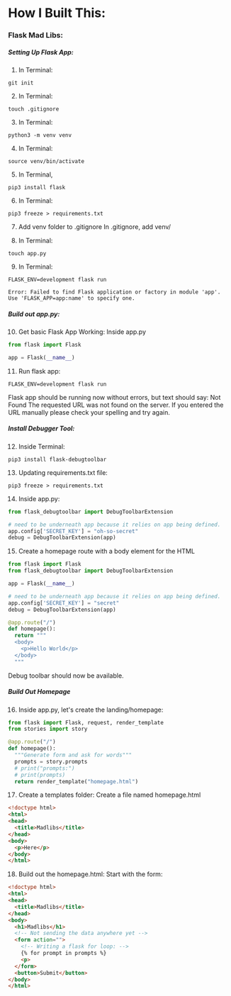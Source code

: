 # How I Built This:

### Flask Mad Libs:

##### Setting Up Flask App:

1. In Terminal:
```console
git init
```

2. In Terminal:
```console
touch .gitignore
```

3. In Terminal:
```console
python3 -m venv venv
```

4. In Terminal:
```console
source venv/bin/activate
```

5. In Terminal, 
```console
pip3 install flask
```

6. In Terminal:
```console
pip3 freeze > requirements.txt
```

7. Add venv folder to .gitignore
In .gitignore, add venv/

8. In Terminal:
```console
touch app.py
```

9. In Terminal:
```console
FLASK_ENV=development flask run

Error: Failed to find Flask application or factory in module 'app'. Use 'FLASK_APP=app:name' to specify one.
```

##### Build out app.py:

10. Get basic Flask App Working:
Inside app.py
```python
from flask import Flask

app = Flask(__name__)
```

11. Run flask app:
```console
FLASK_ENV=development flask run
```
Flask app should be running now without errors, but text should say:
Not Found
The requested URL was not found on the server. If you entered the URL manually please check your spelling and try again.

##### Install Debugger Tool:

12. Inside Terminal:
```console
pip3 install flask-debugtoolbar
```

13. Updating requirements.txt file:
```console
pip3 freeze > requirements.txt
```

14. Inside app.py:
```python
from flask_debugtoolbar import DebugToolbarExtension

# need to be underneath app because it relies on app being defined.
app.config['SECRET_KEY'] = "oh-so-secret"
debug = DebugToolbarExtension(app)
```

15. Create a homepage route with a body element for the HTML
```python
from flask import Flask
from flask_debugtoolbar import DebugToolbarExtension

app = Flask(__name__)

# need to be underneath app because it relies on app being defined.
app.config['SECRET_KEY'] = "secret"
debug = DebugToolbarExtension(app)

@app.route("/")
def homepage():
  return """
  <body>
    <p>Hello World</p>
  </body>
  """
```
Debug toolbar should now be available.

##### Build Out Homepage

16. Inside app.py, let's create the landing/homepage:
```python
from flask import Flask, request, render_template
from stories import story

@app.route("/")
def homepage():
  """Generate form and ask for words"""
  prompts = story.prompts
  # print("prompts:")
  # print(prompts)
  return render_template("homepage.html")
```

17. Create a templates folder:
Create a file named homepage.html
```html
<!doctype html>
<html>
<head>
  <title>Madlibs</title>
</head>
<body>
  <p>Here</p>
</body>
</html>
```

18. Build out the homepage.html:
Start with the form:
```html
<!doctype html>
<html>
<head>
  <title>Madlibs</title>
</head>
<body>
  <h1>Madlibs</h1>
  <!-- Not sending the data anywhere yet -->
  <form action="">
    <!-- Writing a flask for loop: -->
    {% for prompt in prompts %}
    <p>
  </form>
  <button>Submit</button>
</body>
</html>
```